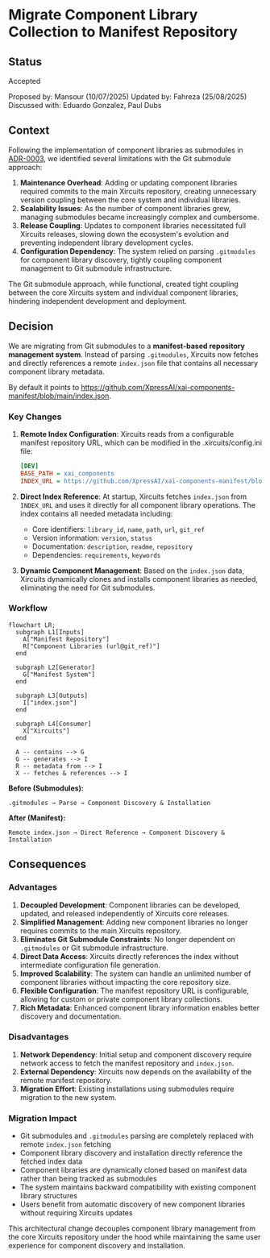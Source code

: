 # Migrate Component Library Collection to Manifest Repository

## Status
Accepted

Proposed by: Mansour (10/07/2025)
Updated by: Fahreza (25/08/2025)
Discussed with: Eduardo Gonzalez, Paul Dubs

## Context

Following the implementation of component libraries as submodules in [ADR-0003](./0003-Refactor%20Component%20Libraries%20as%20Submodules.md), we identified several limitations with the Git submodule approach:

1. **Maintenance Overhead**: Adding or updating component libraries required commits to the main Xircuits repository, creating unnecessary version coupling between the core system and individual libraries.
2. **Scalability Issues**: As the number of component libraries grew, managing submodules became increasingly complex and cumbersome.
3. **Release Coupling**: Updates to component libraries necessitated full Xircuits releases, slowing down the ecosystem's evolution and preventing independent library development cycles.
4. **Configuration Dependency**: The system relied on parsing `.gitmodules` for component library discovery, tightly coupling component management to Git submodule infrastructure.

The Git submodule approach, while functional, created tight coupling between the core Xircuits system and individual component libraries, hindering independent development and deployment.

## Decision

We are migrating from Git submodules to a **manifest-based repository management system**. Instead of parsing `.gitmodules`, Xircuits now fetches and directly references a remote `index.json` file that contains all necessary component library metadata.

By default it points to https://github.com/XpressAI/xai-components-manifest/blob/main/index.json.

### Key Changes

1. **Remote Index Configuration**: Xircuits reads from a configurable manifest repository URL, which can be modified in the .xircuits/config.ini file:
   ```ini
   [DEV]
   BASE_PATH = xai_components
   INDEX_URL = https://github.com/XpressAI/xai-components-manifest/blob/main/index.json
   ```

2. **Direct Index Reference**: At startup, Xircuits fetches `index.json` from `INDEX_URL` and uses it directly for all component library operations. The index contains all needed metadata including:
   - Core identifiers: `library_id`, `name`, `path`, `url`, `git_ref`
   - Version information: `version`, `status`
   - Documentation: `description`, `readme`, `repository`
   - Dependencies: `requirements`, `keywords`

3. **Dynamic Component Management**: Based on the `index.json` data, Xircuits dynamically clones and installs component libraries as needed, eliminating the need for Git submodules.

### Workflow

```mermaid
flowchart LR;
  subgraph L1[Inputs]
    A["Manifest Repository"]
    R["Component Libraries (url@git_ref)"]
  end

  subgraph L2[Generator]
    G["Manifest System"]
  end

  subgraph L3[Outputs]
    I["index.json"]
  end

  subgraph L4[Consumer]
    X["Xircuits"]
  end

  A -- contains --> G
  G -- generates --> I
  R -- metadata from --> I
  X -- fetches & references --> I
```

**Before (Submodules):**
```
.gitmodules → Parse → Component Discovery & Installation
```

**After (Manifest):**
```
Remote index.json → Direct Reference → Component Discovery & Installation
```

## Consequences

### Advantages

1. **Decoupled Development**: Component libraries can be developed, updated, and released independently of Xircuits core releases.
2. **Simplified Management**: Adding new component libraries no longer requires commits to the main Xircuits repository.
3. **Eliminates Git Submodule Constraints**: No longer dependent on `.gitmodules` or Git submodule infrastructure.
4. **Direct Data Access**: Xircuits directly references the index without intermediate configuration file generation.
5. **Improved Scalability**: The system can handle an unlimited number of component libraries without impacting the core repository size.
6. **Flexible Configuration**: The manifest repository URL is configurable, allowing for custom or private component library collections.
7. **Rich Metadata**: Enhanced component library information enables better discovery and documentation.

### Disadvantages

1. **Network Dependency**: Initial setup and component discovery require network access to fetch the manifest repository and `index.json`.
2. **External Dependency**: Xircuits now depends on the availability of the remote manifest repository.
3. **Migration Effort**: Existing installations using submodules require migration to the new system.

### Migration Impact

- Git submodules and `.gitmodules` parsing are completely replaced with remote `index.json` fetching
- Component library discovery and installation directly reference the fetched index data
- Component libraries are dynamically cloned based on manifest data rather than being tracked as submodules
- The system maintains backward compatibility with existing component library structures
- Users benefit from automatic discovery of new component libraries without requiring Xircuits updates

This architectural change decouples component library management from the core Xircuits repository under the hood while maintaining the same user experience for component discovery and installation.